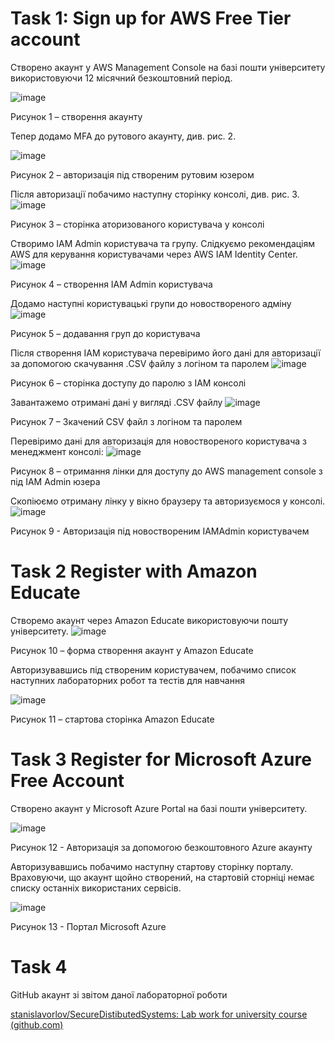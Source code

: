 ﻿# Task 1: Sign up for AWS Free Tier account

Створено акаунт у AWS Management Console на базі пошти університету використовуючи 12 місячний безкоштовний період.

![image](https://github.com/stanislavorlov/SecureDistibutedSystems/assets/4947509/2590ca0e-9fca-47a7-ba45-ae54358058ef)

Рисунок 1 – створення акаунту

Тепер додамо MFA до рутового акаунту, див. рис. 2.

![image](https://github.com/stanislavorlov/SecureDistibutedSystems/assets/4947509/46f6572a-90c8-4da7-9172-e876948b3279)

Рисунок 2 – авторизація під створеним рутовим юзером

Після авторизації побачимо наступну сторінку консолі, див. рис. 3.
![image](https://github.com/stanislavorlov/SecureDistibutedSystems/assets/4947509/f104da6b-3cca-4cae-8b44-a0b02fc1991d)

Рисунок 3 – сторінка аторизованого користувача у консолі

Створимо IAM Admin користувача та групу. Слідкуємо рекомендаціям AWS для керування користувачами через AWS IAM Identity Center.
![image](https://github.com/stanislavorlov/SecureDistibutedSystems/assets/4947509/6c5d3543-9b1f-4d2f-9233-212e1f919b7f)

Рисунок 4 – створення IAM Admin користувача


Додамо наступні користувацькі групи до новоствореного адміну
![image](https://github.com/stanislavorlov/SecureDistibutedSystems/assets/4947509/8aa67088-b3df-4c9f-b59c-2dff0b48f2b7)

Рисунок 5 – додавання груп до користувача

Після створення IAM користувача перевіримо його дані для авторизації за допомогою скачування .CSV файлу з логіном та паролем
![image](https://github.com/stanislavorlov/SecureDistibutedSystems/assets/4947509/6b0ae0d3-1677-4505-bc7c-df7e82e7b609)

Рисунок 6 – сторінка доступу до паролю з IAM консолі

Завантажемо отримані дані у вигляді .CSV файлу
![image](https://github.com/stanislavorlov/SecureDistibutedSystems/assets/4947509/52bfe7ab-6451-46e6-a0c0-cf9d69911068)

Рисунок 7 – Зкачений CSV файл з логіном та паролем

Перевіримо дані для авторизація для новоствореного користувача з менеджмент консолі:
![image](https://github.com/stanislavorlov/SecureDistibutedSystems/assets/4947509/743ccb0f-d756-45b5-bf43-5de3aae93a22)

Рисунок 8 – отримання лінки для доступу до AWS management console з під IAM Admin юзера


Скопіюємо отриману лінку у вікно браузеру та авторизуємося у консолі.
![image](https://github.com/stanislavorlov/SecureDistibutedSystems/assets/4947509/37c26696-f2dc-465d-94bd-e502a7537491)

Рисунок 9 - Авторизація під новоствореним IAMAdmin користувачем

# Task 2 Register with Amazon Educate

Створемо акаунт через Amazon Educate використовуючи пошту університету.
![image](https://github.com/stanislavorlov/SecureDistibutedSystems/assets/4947509/4861e663-093d-4950-b462-ac1f5e4fb5b9)

Рисунок 10 – форма створення акаунт у Amazon Educate



Авторизувавшись під створеним користувачем, побачимо список наступних лабораторних робот та тестів для навчання

![image](https://github.com/stanislavorlov/SecureDistibutedSystems/assets/4947509/7ad2c88b-83ed-4450-b485-ce682792e9e5)

Рисунок 11 – стартова сторінка Amazon Educate
# Task 3 Register for Microsoft Azure Free Account

Створено акаунт у Microsoft Azure Portal на базі пошти університету.

![image](https://github.com/stanislavorlov/SecureDistibutedSystems/assets/4947509/89d2e26f-b566-4f1a-bd0b-42ee4c7e30b2)

Рисунок 12 - Авторизація за допомогою безкоштовного Azure акаунту

Авторизувавшись побачимо наступну стартову сторінку порталу. Враховуючи, що акаунт щойно створений, на стартовій сторніці немає списку останніх використаних сервісів.

![image](https://github.com/stanislavorlov/SecureDistibutedSystems/assets/4947509/28da2607-9dd0-4fc4-bd17-47d96bc49a12)

Рисунок 13 - Портал Microsoft Azure
# Task 4

GitHub акаунт зі звітом даної лабораторної роботи

[stanislavorlov/SecureDistibutedSystems: Lab work for university course (github.com)](https://github.com/stanislavorlov/SecureDistibutedSystems)
